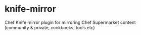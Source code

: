 # knife-mirror
Chef Knife mirror plugin for mirroring Chef Supermarket content (community &amp; private, cookbooks, tools etc)
